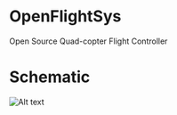 # OpenFlightSys
Open Source Quad-copter Flight Controller

# Schematic
![Alt text](https://s6.postimg.org/o7rhe3f9t/IMG_20161212_185904.jpg)
